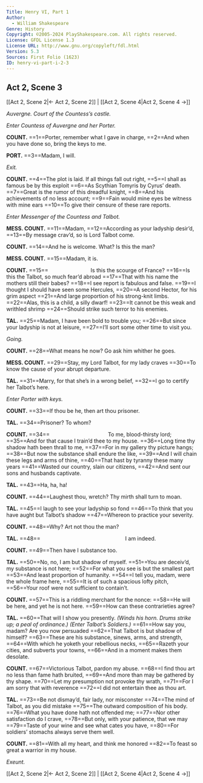 ```yaml
---
Title: Henry VI, Part 1
Author: 
  - William Shakespeare
Genre: History
Copyright: ©2005-2024 PlayShakespeare.com. All rights reserved.
License: GFDL License 1.3
License URL: http://www.gnu.org/copyleft/fdl.html
Version: 5.3
Sources: First Folio (1623)
ID: henry-vi-part-i-2-3
---
```


## Act 2, Scene 3
[[Act 2, Scene 2|← Act 2, Scene 2]] | [[Act 2, Scene 4|Act 2, Scene 4 →]]

*Auvergne. Court of the Countess’s castle.*

*Enter Countess of Auvergne and her Porter.*

**COUNT.**
==1==Porter, remember what I gave in charge,
==2==And when you have done so, bring the keys to me.

**PORT.**
==3==Madam, I will.

*Exit.*

**COUNT.**
==4==The plot is laid. If all things fall out right,
==5==I shall as famous be by this exploit
==6==As Scythian Tomyris by Cyrus’ death.
==7==Great is the rumor of this dreadful knight,
==8==And his achievements of no less account;
==9==Fain would mine eyes be witness with mine ears
==10==To give their censure of these rare reports.

*Enter Messenger of the Countess and Talbot.*

**MESS. COUNT.**
==11==Madam,
==12==According as your ladyship desir’d,
==13==By message crav’d, so is Lord Talbot come.

**COUNT.**
==14==And he is welcome. What? Is this the man?

**MESS. COUNT.**
==15==Madam, it is.

**COUNT.**
==15==        Is this the scourge of France?
==16==Is this the Talbot, so much fear’d abroad
==17==That with his name the mothers still their babes?
==18==I see report is fabulous and false.
==19==I thought I should have seen some Hercules,
==20==A second Hector, for his grim aspect
==21==And large proportion of his strong-knit limbs.
==22==Alas, this is a child, a silly dwarf!
==23==It cannot be this weak and writhled shrimp
==24==Should strike such terror to his enemies.

**TAL.**
==25==Madam, I have been bold to trouble you;
==26==But since your ladyship is not at leisure,
==27==I’ll sort some other time to visit you.

*Going.*

**COUNT.**
==28==What means he now? Go ask him whither he goes.

**MESS. COUNT.**
==29==Stay, my Lord Talbot, for my lady craves
==30==To know the cause of your abrupt departure.

**TAL.**
==31==Marry, for that she’s in a wrong belief,
==32==I go to certify her Talbot’s here.

*Enter Porter with keys.*

**COUNT.**
==33==If thou be he, then art thou prisoner.

**TAL.**
==34==Prisoner? To whom?

**COUNT.**
==34==           To me, blood-thirsty lord;
==35==And for that cause I train’d thee to my house.
==36==Long time thy shadow hath been thrall to me,
==37==For in my gallery thy picture hangs;
==38==But now the substance shall endure the like,
==39==And I will chain these legs and arms of thine,
==40==That hast by tyranny these many years
==41==Wasted our country, slain our citizens,
==42==And sent our sons and husbands captivate.

**TAL.**
==43==Ha, ha, ha!

**COUNT.**
==44==Laughest thou, wretch? Thy mirth shall turn to moan.

**TAL.**
==45==I laugh to see your ladyship so fond
==46==To think that you have aught but Talbot’s shadow
==47==Whereon to practice your severity.

**COUNT.**
==48==Why? Art not thou the man?

**TAL.**
==48==                I am indeed.

**COUNT.**
==49==Then have I substance too.

**TAL.**
==50==No, no, I am but shadow of myself.
==51==You are deceiv’d, my substance is not here;
==52==For what you see is but the smallest part
==53==And least proportion of humanity.
==54==I tell you, madam, were the whole frame here,
==55==It is of such a spacious lofty pitch,
==56==Your roof were not sufficient to contain’t.

**COUNT.**
==57==This is a riddling merchant for the nonce:
==58==He will be here, and yet he is not here.
==59==How can these contrarieties agree?

**TAL.**
==60==That will I show you presently.
*(Winds his horn. Drums strike up; a peal of ordinance.)*
*(Enter Talbot’s Soldiers.)*
==61==How say you, madam? Are you now persuaded
==62==That Talbot is but shadow of himself?
==63==These are his substance, sinews, arms, and strength,
==64==With which he yoketh your rebellious necks,
==65==Razeth your cities, and subverts your towns,
==66==And in a moment makes them desolate.

**COUNT.**
==67==Victorious Talbot, pardon my abuse.
==68==I find thou art no less than fame hath bruited,
==69==And more than may be gathered by thy shape.
==70==Let my presumption not provoke thy wrath,
==71==For I am sorry that with reverence
==72==I did not entertain thee as thou art.

**TAL.**
==73==Be not dismay’d, fair lady, nor misconster
==74==The mind of Talbot, as you did mistake
==75==The outward composition of his body.
==76==What you have done hath not offended me;
==77==Nor other satisfaction do I crave,
==78==But only, with your patience, that we may
==79==Taste of your wine and see what cates you have,
==80==For soldiers’ stomachs always serve them well.

**COUNT.**
==81==With all my heart, and think me honored
==82==To feast so great a warrior in my house.

*Exeunt.*

[[Act 2, Scene 2|← Act 2, Scene 2]] | [[Act 2, Scene 4|Act 2, Scene 4 →]]